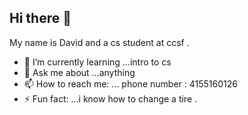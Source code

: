 ## Hi there 👋
My name is David and a cs student at ccsf .

- 🌱 I’m currently learning ...intro to cs 
- 💬 Ask me about ...anything 
- 📫 How to reach me: ... phone number : 4155160126
- ⚡ Fun fact: ...i know how to change a tire .
<!--
**dale-code-ui/dale-code-ui** is a ✨ _special_ ✨ repository because its `README.md` (this file) appears on your GitHub profile.

Here are some ideas to get you started:

- 🔭 I’m currently working on ...
- 🌱 I’m currently learning ...
- 👯 I’m looking to collaborate on ...
- 🤔 I’m looking for help with ...
- 💬 Ask me about ...
- 📫 How to reach me: ...
- 😄 Pronouns: ...
- ⚡ Fun fact: ...
-->
